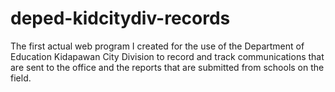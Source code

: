 # deped-kidcitydiv-records
The first actual web program I created for the use of the Department of Education Kidapawan City Division to record and track communications that are sent to the office and the reports that are submitted from schools on the field.










